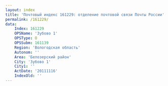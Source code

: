 ```yaml
---
layout: index
title: 'Почтовый индекс 161229: отделение почтовой связи Почты России'
permalink: /161229/
data:
    Index: 161229
    OPSName: 'Зубово 1'
    OPSType: О
    OPSSubm: 161139
    Region: 'Вологодская область'
    Autonom: ''
    Area: 'Белозерский район'
    City: 'Зубово 1'
    City1: ''
    ActDate: '20111116'
    IndexOld: ''
---
```

